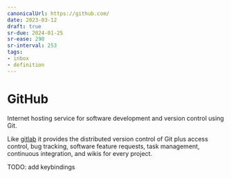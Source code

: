 ```yaml
---
canonicalUrl: https://github.com/
date: 2023-03-12
draft: true
sr-due: 2024-01-25
sr-ease: 290
sr-interval: 253
tags:
- inbox
- definition
---
```


# GitHub

Internet hosting service for software development and version control using Git.

Like [gitlab](./gitlab.md) it provides the distributed version control of Git
plus access control, bug tracking, software feature requests, task management,
continuous integration, and wikis for every project.

TODO: add keybindings